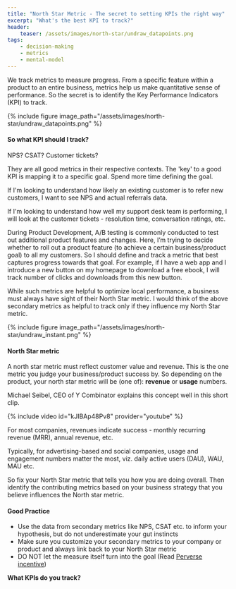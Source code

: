 ```yaml
---
title: "North Star Metric - The secret to setting KPIs the right way"
excerpt: "What's the best KPI to track?"
header:
    teaser: /assets/images/north-star/undraw_datapoints.png
tags:
    - decision-making
    - metrics
    - mental-model
---
```

We track metrics to measure progress. From a specific feature within a product to an entire business, metrics help us make quantitative sense of performance. So the secret is to identify the Key Performance Indicators (KPI) to track.

{% include figure image_path="/assets/images/north-star/undraw_datapoints.png" %}

#### So what KPI should I track? 
NPS? CSAT? Customer tickets?

They are all good metrics in their respective contexts. The 'key' to a good KPI is mapping it to a specific goal. Spend more time defining the goal.

If I'm looking to understand how likely an existing customer is to refer new customers, I want to see NPS and actual referrals data.

If I'm looking to understand how well my support desk team is performing, I will look at the customer tickets - resolution time, conversation ratings, etc.

During Product Development, A/B testing is commonly conducted to test out additional product features and changes. Here, I’m trying to decide whether to roll out a product feature (to achieve a certain business/product goal) to all my customers. So I should define and track a metric that best captures progress towards that goal. For example, if I have a web app and I introduce a new button on my homepage to download a free ebook, I will track number of clicks and downloads from this new button.

While such metrics are helpful to optimize local performance, a business must always have sight of their North Star metric. I would think of the above secondary metrics as helpful to track only if they influence my North Star metric.

{% include figure image_path="/assets/images/north-star/undraw_instant.png" %}

#### North Star metric
A north star metric must reflect customer value and revenue. This is the one metric you judge your business/product success by. So depending on the product, your north star metric will be (one of): **revenue** or **usage** numbers. 

Michael Seibel, CEO of Y Combinator explains this concept well in this short clip.

{% include video id="kJIBAp48Pv8" provider="youtube" %}

For most companies, revenues indicate success - monthly recurring revenue (MRR), annual revenue, etc.

Typically, for advertising-based and social companies, usage and engagement numbers matter the most, viz. daily active users (DAU), WAU, MAU etc.

So fix your North Star metric that tells you how you are doing overall. Then identify the contributing metrics based on your business strategy that you believe influences the North star metric.

#### Good Practice
- Use the data from secondary metrics like NPS, CSAT etc. to inform your hypothesis, but do not underestimate your gut instincts
- Make sure you customize your secondary metrics to your company or product and always link back to your North Star metric
- DO NOT let the measure itself turn into the goal (Read [Perverse incentive](https://en.wikipedia.org/wiki/Perverse_incentive#The_original_cobra_effect))


**What KPIs do you track?**